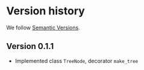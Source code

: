 # Version history

We follow [Semantic Versions](https://semver.org/).

## Version 0.1.1

- Implemented class `TreeNode`, decorator `make_tree`
